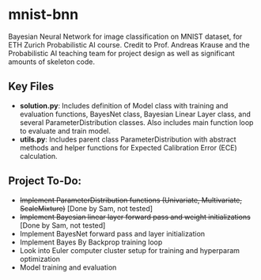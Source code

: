 # mnist-bnn
Bayesian Neural Network for image classification on MNIST dataset, for ETH Zurich Probabilistic AI course. Credit to Prof. Andreas Krause and the Probabilistic AI teaching team for project design as well as significant amounts of skeleton code. 

## Key Files
* **solution.py**: Includes definition of Model class with training and evaluation functions, BayesNet class, Bayesian Linear Layer class, and several ParameterDistribution classes. Also includes main function loop to evaluate and train model.
* **utils.py**: Includes parent class ParameterDistribution with abstract methods and helper functions for Expected Calibration Error (ECE) calculation.

## Project To-Do:
* ~~Implement ParameterDistribution functions (Univariate, Multivariate, ScaleMixture)~~ [Done by Sam, not tested]
* ~~Implement Bayesian linear layer forward pass and weight initializations~~ [Done by Sam, not tested]
* Implement BayesNet forward pass and layer initialization
* Implement Bayes By Backprop training loop
* Look into Euler computer cluster setup for training and hyperparam optimization
* Model training and evaluation
